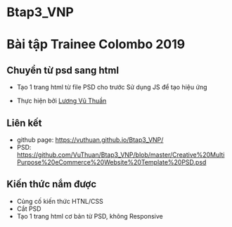 # Btap3_VNP
# Bài tập Trainee Colombo 2019
## Chuyển từ psd sang html
 * Tạo 1 trang html từ file PSD cho trước Sử dụng JS để tạo hiệu ứng

 * Thực hiện bởi [Lương Vũ Thuần](https://github.com/VuThuan)

## Liên kết
 * github page: https://vuthuan.github.io/Btap3_VNP/
 * PSD: https://github.com/VuThuan/Btap3_VNP/blob/master/Creative%20MultiPurpose%20eCommerce%20Website%20Template%20PSD.psd
## Kiến thức nắm được
 * Củng cố kiến thức HTNL/CSS
 * Cắt PSD
 * Tạo 1 trang html cơ bản từ PSD, không Responsive
